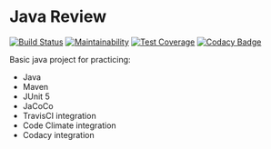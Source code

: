# Java Review
[![Build Status](https://travis-ci.com/NutthanichN/javareview.svg?branch=main)](https://travis-ci.com/NutthanichN/javareview)
[![Maintainability](https://api.codeclimate.com/v1/badges/de84d14ba437151dda4b/maintainability)](https://codeclimate.com/github/NutthanichN/javareview/maintainability)
[![Test Coverage](https://api.codeclimate.com/v1/badges/de84d14ba437151dda4b/test_coverage)](https://codeclimate.com/github/NutthanichN/javareview/test_coverage)
[![Codacy Badge](https://app.codacy.com/project/badge/Grade/f7e838c2a1ad4663a13185be4e8473d0)](https://www.codacy.com/gh/NutthanichN/javareview/dashboard?utm_source=github.com&amp;utm_medium=referral&amp;utm_content=NutthanichN/javareview&amp;utm_campaign=Badge_Grade)

Basic java project for practicing:
* Java
* Maven
* JUnit 5
* JaCoCo
* TravisCI integration
* Code Climate integration
* Codacy integration
